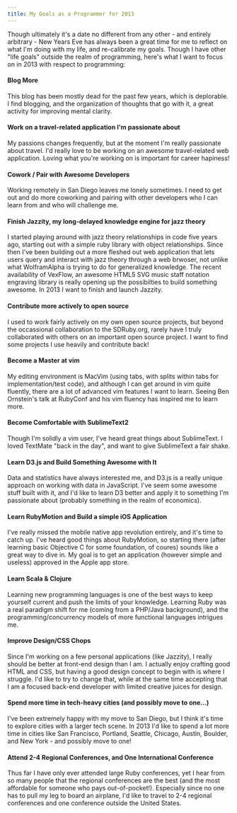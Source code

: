 ```yaml
---
title: My Goals as a Programmer for 2013
---
```


Though ultimately it's a date no different from any other - and entirely arbitrary - New Years Eve has always been a great time for me to reflect on what I'm doing with my life, and re-calibrate my goals. Though I have other "life goals" outside the realm of programming, here's what I want to focus on in 2013 with respect to programming:

#### Blog More

This blog has been mostly dead for the past few years, which is deplorable. I find blogging, and the organization of thoughts that go with it, a great activity for improving mental clarity.

#### Work on a travel-related application I'm passionate about

My passions changes frequently, but at the moment I'm really passionate about travel. I'd really love to be working on an awesome travel-related web application. Loving what you're working on is important for career hapiness!

#### Cowork / Pair with Awesome Developers

Working remotely in San Diego leaves me lonely sometimes. I need to get out and do more coworking and pairing with other developers who I can learn from and who will challenge me.
  
#### Finish Jazzity, my long-delayed knowledge engine for jazz theory

I started playing around with jazz theory relationships in code five years ago, starting out with a simple ruby library with object relationships. Since then I've been building out a more fleshed out web application that lets users query and interact with jazz theory through a web brwoser, not unlike what WolframAlpha is trying to do for generalized knowledge. The recent availability of VexFlow, an awesome HTML5 SVG music staff notation engraving library is really opening up the possibilties to build something awesome. In 2013 I want to finish and launch Jazzity.

#### Contribute more actively to open source

I used to work fairly actively on my own open source projects, but beyond the occassional collaboration to the SDRuby.org, rarely have I truly collaborated with others on an important open source project. I want to find some projects I use heavily and contribute back!

#### Become a Master at vim

My editing environment is MacVim (using tabs, with splits within tabs for implementation/test code), and although I can get around in vim quite fluently, there are a lot of advanced vim features I want to learn. Seeing Ben Ornstein's talk at RubyConf and his vim fluency has inspired me to learn more.

#### Become Comfortable with SublimeText2

Though I'm solidly a vim user, I've heard great things about SublimeText. I loved TextMate "back in the day", and want to give SublimeText a fair shake.

#### Learn D3.js and Build Something Awesome with It

Data and statistics have always interested me, and D3.js is a really unique approach on working with data in JavaScript. I've seem some awesome stuff built with it, and I'd like to learn D3 better and apply it to something I'm passionate about (probably something in the realm of economics).

#### Learn RubyMotion and Build a simple iOS Application

I've really missed the mobile native app revolution entirely, and it's time to catch up. I've heard good things about RubyMotion, so starting there (after learning basic Objective C for some foundation, of coures) sounds like a great way to dive in. My goal is to get an application (however simple and useless) approved in the Apple app store.

#### Learn Scala & Clojure

Learning new programming languages is one of the best ways to keep yourself current and push the limits of your knowledge. Learning Ruby was a real paradigm shift for me (coming from a PHP/Java background), and the programming/concurrency models of more functional languages intrigues me.

#### Improve Design/CSS Chops

Since I'm working on a few personal applications (like Jazzity), I really should be better at front-end design than I am. I actually enjoy crafting good HTML and CSS, but having a good design concept to begin with is where I struggle. I'd like to try to change that, while at the same time accepting that I am a focused back-end developer with limited creative juices for design.

#### Spend more time in tech-heavy cities (and possibly move to one...)

I've been extremely happy with my move to San Diego, but I think it's time to explore cities with a larger tech scene. In 2013 I'd like to spend a lot more time in cities like San Francisco, Portland, Seattle, Chicago, Austin, Boulder, and New York - and possibly move to one!

#### Attend 2-4 Regional Conferences, and One International Conference

Thus far I have only ever attended large Ruby conferences, yet I hear from so many people that the regional conferences are the best (and the most affordable for someone who pays out-of-pocket!). Especially since no one has to pull my leg to board an airplane, I'd like to travel to 2-4 regional conferences and one conference outside the United States.

